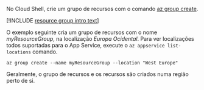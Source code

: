No Cloud Shell, crie um grupo de recursos com o comando [az group create](/cli/azure/group#az_group_create).

[!INCLUDE [resource group intro text](resource-group.md)]

O exemplo seguinte cria um grupo de recursos com o nome *myResourceGroup*, na localização *Europa Ocidental*. Para ver localizações todos suportadas para o App Service, execute o `az appservice list-locations` comando.

```azurecli-interactive
az group create --name myResourceGroup --location "West Europe"
```

Geralmente, o grupo de recursos e os recursos são criados numa região perto de si. 
